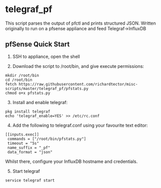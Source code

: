 # telegraf_pf

This script parses the output of pfctl and prints structured JSON. Written originally to run on a pfsense appliance and feed Telegraf->InfluxDB

## pfSense Quick Start

1. SSH to appliance, open the shell

2. Download the script to /root/bin, and give execute permissions:
```
mkdir /root/bin
cd /root/bin
fetch https://raw.githubusercontent.com/richardtector/misc-scripts/master/telegraf_pf/pfstats.py
chmod o+x pfstats.py
```

3. Install and enable telegraf:
```
pkg install telegraf
echo 'telegraf_enable=YES' >> /etc/rc.conf
```

4. Add the following to telegraf.conf using your favourite text editor:
```
[[inputs.exec]]
 commands = ["/root/bin/pfstats.py"]
 timeout = "5s"
 name_suffix = "_pf"
 data_format = "json"
```
Whilst there, configure your InfluxDB hostname and credentials.

5. Start telegraf
```
service telegraf start
````
